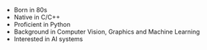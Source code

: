 - Born in 80s
- Native in C/C++
- Proficient in Python
- Background in Computer Vision, Graphics and Machine Learning
- Interested in AI systems

<!---
This is it.
--->
